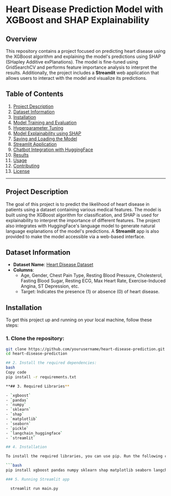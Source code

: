 # Heart Disease Prediction Model with XGBoost and SHAP Explainability

## Overview

This repository contains a project focused on predicting heart disease using the XGBoost algorithm and explaining the model's predictions using SHAP (SHapley Additive exPlanations). The model is fine-tuned using GridSearchCV and performs feature importance analysis to interpret the results. Additionally, the project includes a **Streamlit** web application that allows users to interact with the model and visualize its predictions.

## Table of Contents

1. [Project Description](#project-description)
2. [Dataset Information](#dataset-information)
3. [Installation](#installation)
4. [Model Training and Evaluation](#model-training-and-evaluation)
5. [Hyperparameter Tuning](#hyperparameter-tuning)
6. [Model Explainability using SHAP](#model-explainability-using-shap)
7. [Saving and Loading the Model](#saving-and-loading-the-model)
8. [Streamlit Application](#streamlit-application)
9. [Chatbot Integration with HuggingFace](#chatbot-integration-with-huggingface)
10. [Results](#results)
11. [Usage](#usage)
12. [Contributing](#contributing)
13. [License](#license)

---

## Project Description

The goal of this project is to predict the likelihood of heart disease in patients using a dataset containing various medical features. The model is built using the XGBoost algorithm for classification, and SHAP is used for explainability to interpret the importance of different features. The project also integrates with HuggingFace's language model to generate natural language explanations of the model's predictions. A **Streamlit** app is also provided to make the model accessible via a web-based interface.

## Dataset Information

- **Dataset Name**: [Heart Disease Dataset](https://www.kaggle.com/ronitf/heart-disease-uci)
- **Columns**: 
  - Age, Gender, Chest Pain Type, Resting Blood Pressure, Cholesterol, Fasting Blood Sugar, Resting ECG, Max Heart Rate, Exercise-Induced Angina, ST Depression, etc.
  - Target: Indicates the presence (1) or absence (0) of heart disease.
  
## Installation

To get this project up and running on your local machine, follow these steps:

### 1. Clone the repository:

```bash
git clone https://github.com/yourusername/heart-disease-prediction.git
cd heart-disease-prediction

## 2. Install the required dependencies:
bash
Copy code
pip install -r requirements.txt

**## 3. Required Libraries**

- `xgboost`
- `pandas`
- `numpy`
- `sklearn`
- `shap`
- `matplotlib`
- `seaborn`
- `pickle`
- `langchain_huggingface`
- `streamlit`

## 4. Installation

To install the required libraries, you can use pip. Run the following command in your terminal:

```bash
pip install xgboost pandas numpy sklearn shap matplotlib seaborn langchain_huggingface streamlit

### 5. Running Streamlit app

  streamlit run main.py

